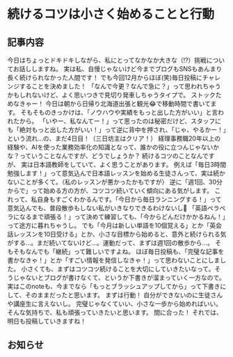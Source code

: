 # 続けるコツは小さく始めることと行動

## 記事内容
今日はちょっとドキドキしながら、私にとってなかなか大きな（!?）挑戦についてお話ししますね。
実は私、自慢じゃないけど今までブログもSNSもあんまり長く続けられなかった人間です！
でも今回12月からほぼ(笑)毎日投稿にチャレンジすることを決めました！
「なんで今更？なんで急に？」って思われちゃうかもしれないけど、よく思いつきで見切り発車しちゃうタイプで。
ストックためなきゃー！
今日は朝から日帰り北海道出張と観光😂で移動時間で書いてます。
そもそものきっかけは、「ノウハウや実績をもっと出した方がいい」と言われたから。
「いやー、私なんてー！」って思ったのは秘密だけど、スタッフにも「絶対もっと出した方がいい！」って逆に背中を押され、「じゃ、やるかー！」という流れ…の、まだ4日目！（三日坊主はクリア！）
経理事務職20年以上の経験や、AIを使った業務効率化の知識となって、誰かの役に立つんじゃないかな？っていうことなんですが、どうでしょうか？
続けるコツのことなんですが、
実は日本語教師をしていて、よく思うことがあります。
例えば「毎日3時間勉強します！」って意気込んで日本語レッスンを始める生徒さんって、実は続かないことが多くて。（私のレッスンが悪かったかもですが）
逆に「週1回、30分からで」って始める方の方が、コツコツ続いていく傾向にある気がします。
これって、私自身もすごくわかるんです。「今日から毎日ランニングする！」って意気込んでも、普段散歩もしない私がいきなりできるわけないし🤭
「英語ペラペラになるまで頑張る！」って決めて練習しても、「今からどんだけかかるねん！」って途方に暮れちゃうし。
でも「今月は新しい単語を10個覚える」とか「英会話レッスンを10日受ける」とか、小さな目標から始めると、意外と続けられる気がする…。まだ続いてないけど…。運動だって、まずは週1回の散歩から...。
そもそもなんでも「継続」って難しいですよね。
ほぼ毎日投稿も、「完璧な記事を書かなきゃ！」とか「すごい情報を発信しなきゃ！」って思わないことにしました。
小さくても、まずはコツコツ続けることを大切にしていきたいなって。そうじゃないとブログが書けなくて、というか下書きが溜まっていく一方なので。
実はこのnoteも、今までなら「もっとブラッシュアップしてから」って下書きにして、そのままだったと思います。
まずは行動！
自分ができないのに生徒さんや講座生に言えないし。
完璧じゃなくていい、小さな一歩から始めればいい。そんな気持ちで、私も頑張っていきたいと思います。
間に合った！
それでは、明日も投稿していきますね！

## お知らせ

